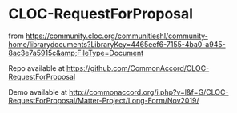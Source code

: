 # CLOC-RequestForProposal
from https://community.cloc.org/communitieshl/community-home/librarydocuments?LibraryKey=4465eef6-7155-4ba0-a945-8ac3e7a5915c&amp;FileType=Document

Repo available at https://github.com/CommonAccord/CLOC-RequestForProposal

Demo available at http://commonaccord.org/i.php?v=l&f=G/CLOC-RequestForProposal/Matter-Project/Long-Form/Nov2019/
